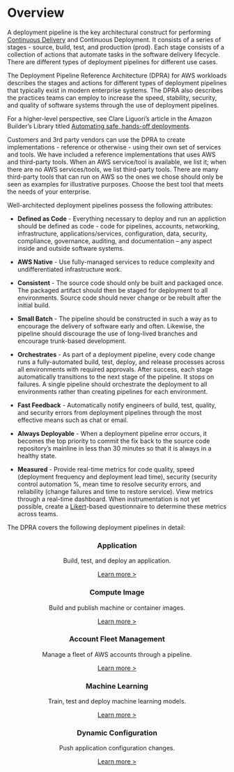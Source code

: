 # Overview

A deployment pipeline is the key architectural construct for performing [Continuous Delivery](https://aws.amazon.com/devops/continuous-integration/) and Continuous Deployment. It consists of a series of stages - source, build, test, and production (prod). Each stage consists of a collection of actions that automate tasks in the software delivery lifecycle. There are different types of deployment pipelines for different use cases.  

The Deployment Pipeline Reference Architecture (DPRA) for AWS workloads describes the stages and actions for different types of deployment pipelines that typically exist in modern enterprise systems. The DPRA also describes the practices teams can employ to increase the speed, stability, security, and quality of software systems through the use of deployment pipelines.

For a higher-level perspective, see Clare Liguori’s article in the Amazon Builder’s Library titled [Automating safe, hands-off deployments](https://aws.amazon.com/builders-library/automating-safe-hands-off-deployments).

Customers and 3rd party vendors can use the DPRA to create implementations - reference or otherwise - using their own set of services and tools. We have included a reference implementations that uses AWS and third-party tools. When an AWS service/tool is available, we list it; when there are no AWS services/tools, we list third-party tools. There are many third-party tools that can run on AWS so the ones we chose should only be seen as examples for illustrative purposes. Choose the best tool that meets the needs of your enterprise. 

Well-architected deployment pipelines possess the following attributes:

* **Defined as Code** - Everything necessary to deploy and run an appliction should be defined as code - code for pipelines, accounts, networking, infrastructure, applications/services, configuration, data, security, compliance, governance, auditing, and documentation – any aspect inside and outside software systems.

* **AWS Native** - Use fully-managed services to reduce complexity and undifferentiated infrastructure work.

* **Consistent** - The source code should only be built and packaged once. The packaged artifact should then be staged for deployment to all environments. Source code should never change or be rebuilt after the initial build. 

* **Small Batch** - The pipeline should be constructed in such a way as to encourage the delivery of software early and often. Likewise, the pipeline should discourage the use of long-lived branches and encourage trunk-based development.

* **Orchestrates** - As part of a deployment pipeline, every code change runs a fully-automated build, test, deploy, and release processes across all environments with required approvals. After success, each stage automatically transitions to the next stage of the pipeline. It stops on failures. A single pipeline should orchestrate the deployment to all environments rather than creating pipelines for each environment.

* **Fast Feedback** - Automatically notify engineers of build, test, quality, and security errors from deployment pipelines through the most effective means such as chat or email.

* **Always Deployable** - When a deployment pipeline error occurs, it becomes the top priority to commit the fix back to the source code repository’s mainline in less than 30 minutes so that it is always in a healthy state.

* **Measured** - Provide real-time metrics for code quality, speed (deployment frequency and deployment lead time), security (security control automation %, mean time to resolve security errors, and reliability (change failures and time to restore service). View metrics through a real-time dashboard. When instrumentation is not yet possible, create a [Likert](https://en.wikipedia.org/wiki/Likert_scale)-based questionnaire to determine these metrics across teams.

The DPRA covers the following deployment pipelines in detail:

<div class="cardwrapper">
    <div align="center" class="card">
        <h3>Application</h3>
        <p>
            Build, test, and deploy an application.
        </p>
        <a href="application-pipeline">Learn more ></a>
    </div>
    <div align="center" class="card">
        <h3>Compute Image</h3>
        <p>
            Build and publish machine or container images.
        </p>
        <a href="container-image-pipeline">Learn more ></a>
    </div>
    <div align="center" class="card">
        <h3>Account Fleet Management</h3>
        <p>
            Manage a fleet of AWS accounts through a pipeline.
        </p>
        <a href="account-fleet-management-pipeline">Learn more ></a>
    </div>
</div>
<div class="cardwrapper">
    <div align="center" class="card">
        <h3>Machine Learning</h3>
        <p>
            Train, test and deploy machine learning models.
        </p>
        <a href="machine-learning-pipeline">Learn more ></a>
    </div>
    <div align="center" class="card">
        <h3>Dynamic Configuration</h3>
        <p>
            Push application configuration changes. 
        </p>
        <a href="dynamic-configuration-deployment-pipeline">Learn more ></a>
    </div>
</div>
